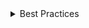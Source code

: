<details>
<summary>
 Best Practices
</summary>

### Do

- **Consider using `Textarea` with outline appearance.** When the contrast ratio against the immediate surrounding color is less than 3:1, consider using outline styles which has a bottom border stroke. But please ensure the color of bottom border stroke has a sufficient contrast which is greater than 3 to 1 against the immediate surrounding.
- Prefer using `<Field>` instead of `<Label>` to handle accessibility automatically.

### Don't

- **Don’t place `Textarea` on a surface which doesn't have a sufficient contrast.** The colors adjacent to the input should have a sufficient contrast. Particularly, the color of input with filled darker and lighter styles needs to provide greater than 3 to 1 contrast ratio against the immediate surrounding color to pass accessibility requirements.

</details>
